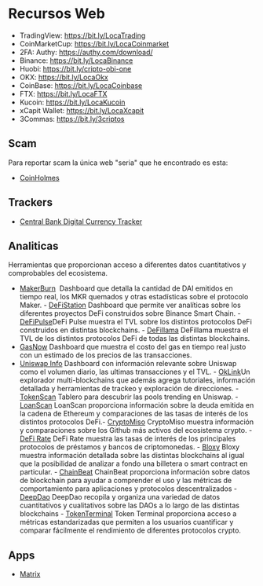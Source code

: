 # Recursos Web

- TradingView: https://bit.ly/LocaTrading
- CoinMarketCup: https://bit.ly/LocaCoinmarket
- 2FA: Authy: https://authy.com/download/
- Binance: https://bit.ly/LocaBinance
- Huobi: https://bit.ly/cripto-obi-one
- OKX: https://bit.ly/LocaOkx
- CoinBase: https://bit.ly/LocaCoinbase
- FTX: https://bit.ly/LocaFTX
- Kucoin: https://bit.ly/LocaKucoin
- xCapit Wallet: https://bit.ly/LocaXcapit
- 3Commas: https://bit.ly/3criptos

## Scam

Para reportar scam la única web "seria" que he encontrado es esta:
* [CoinHolmes](https://forms.coinholmes.com/)

## Trackers

- [Central Bank Digital Currency Tracker](https://cbdctracker.org/)

## Analiticas

Herramientas que proporcionan acceso a diferentes datos cuantitativos y comprobables del ecosistema.

- [MakerBurn](https://makerburn.com/) ​
Dashboard que detalla la cantidad de DAI emitidos en tiempo real, los MKR quemados y otras estadísticas sobre el protocolo Maker.
​- [DeFiStation](https://www.defistation.io/)​
Dashboard que permite ver analíticas sobre los diferentes proyectos DeFi construidos sobre Binance Smart Chain.
​- [DeFiPulse](https://defipulse.com/)​
DeFi Pulse muestra el TVL sobre los distintos protocolos DeFi construidos en distintas blockchains.
​- [DeFillama](https://defillama.com/home)​
DeFillama muestra el TVL de los distintos protocolos DeFi de todas las distintas blockchains.
- ​[GasNow](https://www.gasnow.org/)​
Dashboard que muestra el costo del gas en tiempo real justo con un estimado de los precios de las transacciones.
- ​[Uniswap Info](https://info.uniswap.org/)​
Dashboard con información relevante sobre Uniswap como el volumen diario, las ultimas transacciones y el TVL.
​- [OkLink](https://www.oklink.com/)​
Un explorador multi-blockchains que además agrega tutoriales, información detallada y herramientas de trackeo y exploración de direcciones.
​- [TokenScan](https://tokenscan.xyz/)​
Tablero para descubrir las pools trending en Uniswap.
​- [LoanScan](https://loanscan.io/)​
LoanScan proporciona información sobre la deuda emitida en la cadena de Ethereum y comparaciones de las tasas de interés de los distintos protocolos DeFi.
​- [CryptoMiso](https://www.cryptomiso.com/)​
CryptoMiso muestra información y comparaciones sobre los Github más activos del ecosistema crypto.
​- [DeFi Rate](https://defirate.com/)​
DeFi Rate muestra las tasas de interés de los principales protocolos de préstamos y bancos de criptomonedas.
​- [Bloxy](https://bloxy.info/)​
Bloxy muestra información detallada sobre las distintas blockchains al igual que la posibilidad de analizar a fondo una billetera o smart contract en particular.
​- [ChainBeat](https://chainbeat.io/)​
ChainBeat proporciona información sobre datos de blockchain para ayudar a comprender el uso y las métricas de comportamiento para aplicaciones y protocolos descentralizados
​- [DeepDao](https://deepdao.io/#/deepdao/dashboard)​
DeepDao recopila y organiza una variedad de datos cuantitativos y cualitativos sobre las DAOs a lo largo de las distintas blockchains
​- [TokenTerminal](https://www.tokenterminal.com/)​
Token Terminal proporciona acceso a métricas estandarizadas que permiten a los usuarios cuantificar y comparar fácilmente el rendimiento de diferentes protocolos crypto.

## Apps

- [Matrix](https://matrix.org/)